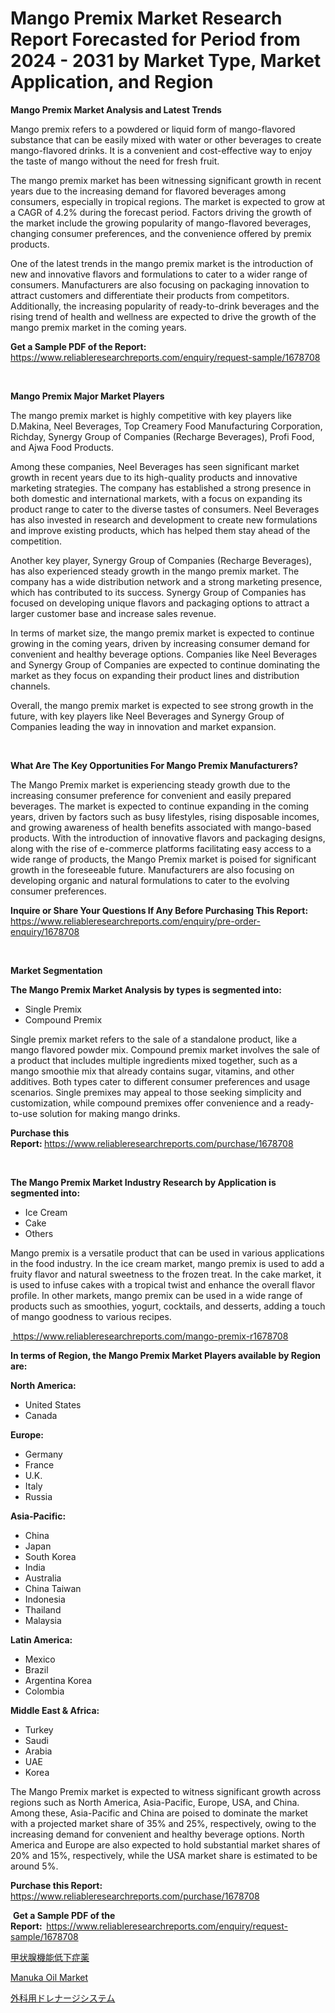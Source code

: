 <p><h1>Mango Premix Market Research Report Forecasted for Period from 2024 -  2031 by Market Type, Market Application, and Region</h1></p><p><strong>Mango Premix Market Analysis and Latest Trends</strong></p>
<p><p>Mango premix refers to a powdered or liquid form of mango-flavored substance that can be easily mixed with water or other beverages to create mango-flavored drinks. It is a convenient and cost-effective way to enjoy the taste of mango without the need for fresh fruit.</p><p>The mango premix market has been witnessing significant growth in recent years due to the increasing demand for flavored beverages among consumers, especially in tropical regions. The market is expected to grow at a CAGR of 4.2% during the forecast period. Factors driving the growth of the market include the growing popularity of mango-flavored beverages, changing consumer preferences, and the convenience offered by premix products.</p><p>One of the latest trends in the mango premix market is the introduction of new and innovative flavors and formulations to cater to a wider range of consumers. Manufacturers are also focusing on packaging innovation to attract customers and differentiate their products from competitors. Additionally, the increasing popularity of ready-to-drink beverages and the rising trend of health and wellness are expected to drive the growth of the mango premix market in the coming years.</p></p>
<p><strong>Get a Sample PDF of the Report:&nbsp;</strong> <a href="https://www.reliableresearchreports.com/enquiry/request-sample/1678708">https://www.reliableresearchreports.com/enquiry/request-sample/1678708</a></p>
<p>&nbsp;</p>
<p><strong>Mango Premix Major Market Players</strong></p>
<p><p>The mango premix market is highly competitive with key players like D.Makina, Neel Beverages, Top Creamery Food Manufacturing Corporation, Richday, Synergy Group of Companies (Recharge Beverages), Profi Food, and Ajwa Food Products. </p><p>Among these companies, Neel Beverages has seen significant market growth in recent years due to its high-quality products and innovative marketing strategies. The company has established a strong presence in both domestic and international markets, with a focus on expanding its product range to cater to the diverse tastes of consumers. Neel Beverages has also invested in research and development to create new formulations and improve existing products, which has helped them stay ahead of the competition.</p><p>Another key player, Synergy Group of Companies (Recharge Beverages), has also experienced steady growth in the mango premix market. The company has a wide distribution network and a strong marketing presence, which has contributed to its success. Synergy Group of Companies has focused on developing unique flavors and packaging options to attract a larger customer base and increase sales revenue.</p><p>In terms of market size, the mango premix market is expected to continue growing in the coming years, driven by increasing consumer demand for convenient and healthy beverage options. Companies like Neel Beverages and Synergy Group of Companies are expected to continue dominating the market as they focus on expanding their product lines and distribution channels.</p><p>Overall, the mango premix market is expected to see strong growth in the future, with key players like Neel Beverages and Synergy Group of Companies leading the way in innovation and market expansion.</p></p>
<p>&nbsp;</p>
<p><strong>What Are The Key Opportunities For Mango Premix Manufacturers?</strong></p>
<p><p>The Mango Premix market is experiencing steady growth due to the increasing consumer preference for convenient and easily prepared beverages. The market is expected to continue expanding in the coming years, driven by factors such as busy lifestyles, rising disposable incomes, and growing awareness of health benefits associated with mango-based products. With the introduction of innovative flavors and packaging designs, along with the rise of e-commerce platforms facilitating easy access to a wide range of products, the Mango Premix market is poised for significant growth in the foreseeable future. Manufacturers are also focusing on developing organic and natural formulations to cater to the evolving consumer preferences.</p></p>
<p><strong>Inquire or Share Your Questions If Any Before Purchasing This Report:</strong> <a href="https://www.reliableresearchreports.com/enquiry/pre-order-enquiry/1678708">https://www.reliableresearchreports.com/enquiry/pre-order-enquiry/1678708</a></p>
<p>&nbsp;</p>
<p><strong>Market Segmentation</strong></p>
<p><strong>The Mango Premix Market Analysis by types is segmented into:</strong></p>
<p><ul><li>Single Premix</li><li>Compound Premix</li></ul></p>
<p><p>Single premix market refers to the sale of a standalone product, like a mango flavored powder mix. Compound premix market involves the sale of a product that includes multiple ingredients mixed together, such as a mango smoothie mix that already contains sugar, vitamins, and other additives. Both types cater to different consumer preferences and usage scenarios. Single premixes may appeal to those seeking simplicity and customization, while compound premixes offer convenience and a ready-to-use solution for making mango drinks.</p></p>
<p><strong>Purchase this Report:&nbsp;</strong><a href="https://www.reliableresearchreports.com/purchase/1678708">https://www.reliableresearchreports.com/purchase/1678708</a></p>
<p>&nbsp;</p>
<p><strong>The Mango Premix Market Industry Research by Application is segmented into:</strong></p>
<p><ul><li>Ice Cream</li><li>Cake</li><li>Others</li></ul></p>
<p><p>Mango premix is a versatile product that can be used in various applications in the food industry. In the ice cream market, mango premix is used to add a fruity flavor and natural sweetness to the frozen treat. In the cake market, it is used to infuse cakes with a tropical twist and enhance the overall flavor profile. In other markets, mango premix can be used in a wide range of products such as smoothies, yogurt, cocktails, and desserts, adding a touch of mango goodness to various recipes.</p></p>
<p><a href="https://www.reliableresearchreports.com/mango-premix-r1678708">&nbsp;https://www.reliableresearchreports.com/mango-premix-r1678708</a></p>
<p><strong>In terms of Region, the Mango Premix Market Players available by Region are:</strong></p>
<p>
    <p> <strong> North America: </strong>
        <ul>
            <li>United States</li>
            <li>Canada</li>
        </ul>
        </p> 
    <p> <strong> Europe: </strong>
        <ul>
            <li>Germany</li>
            <li>France</li>
            <li>U.K.</li>
            <li>Italy</li>
            <li>Russia</li>
        </ul>
        </p> 
    <p> <strong> Asia-Pacific: </strong>
        <ul>
            <li>China</li>
            <li>Japan</li>
            <li>South Korea</li>
            <li>India</li>
            <li>Australia</li>
            <li>China Taiwan</li>
            <li>Indonesia</li>
            <li>Thailand</li>
            <li>Malaysia</li>
        </ul>
        </p> 
    <p> <strong> Latin America: </strong>
        <ul>
            <li>Mexico</li>
            <li>Brazil</li>
            <li>Argentina Korea</li>
            <li>Colombia</li>
        </ul>
        </p> 
    <p> <strong> Middle East & Africa: </strong>
        <ul>
            <li>Turkey</li>
            <li>Saudi</li>
            <li>Arabia</li>
            <li>UAE</li>
            <li>Korea</li>
        </ul>
    </p>
    </p>
<p><p>The Mango Premix market is expected to witness significant growth across regions such as North America, Asia-Pacific, Europe, USA, and China. Among these, Asia-Pacific and China are poised to dominate the market with a projected market share of 35% and 25%, respectively, owing to the increasing demand for convenient and healthy beverage options. North America and Europe are also expected to hold substantial market shares of 20% and 15%, respectively, while the USA market share is estimated to be around 5%.</p></p>
<p><strong>Purchase this Report: </strong><a href="https://www.reliableresearchreports.com/purchase/1678708">https://www.reliableresearchreports.com/purchase/1678708</a></p>
<p>&nbsp;<strong>Get a Sample PDF of the Report:&nbsp;&nbsp;</strong><a href="https://www.reliableresearchreports.com/enquiry/request-sample/1678708">https://www.reliableresearchreports.com/enquiry/request-sample/1678708</a></p>
<p><strong></strong></p>
<p><p><a href="https://medium.com/@nyahmertz1944/%E7%94%B2%E7%8A%B6%E8%85%BA%E6%A9%9F%E8%83%BD%E4%BD%8E%E4%B8%8B%E7%97%87%E6%B2%BB%E7%99%82%E8%96%AC%E5%B8%82%E5%A0%B4-2031%E5%B9%B4%E3%81%BE%E3%81%A7%E3%81%AE%E6%88%90%E5%8A%9F%E3%81%99%E3%82%8B%E3%83%93%E3%82%B8%E3%83%8D%E3%82%B9%E6%88%A6%E7%95%A5%E3%81%AE%E9%8D%B5-8a024abdb873">甲状腺機能低下症薬</a></p><p><a href="https://extreme-scabiosa-c81.notion.site/Manuka-Oil-Market-Centers-on-Aspects-such-as-Market-Growth-Market-Share-Market-Opportunity-and-Pr-650d801baad04093a6170ac24d211b17">Manuka Oil Market</a></p><p><a href="https://medium.com/@jonathanstephens626/%E6%89%8B%E8%A1%93%E6%8E%92%E6%B0%B4%E3%82%B7%E3%82%B9%E3%83%86%E3%83%A0%E5%B8%82%E5%A0%B4%E3%81%AE%E3%82%B7%E3%82%A7%E3%82%A2%E3%81%AE%E9%80%B2%E5%8C%96%E3%81%A8%E5%B8%82%E5%A0%B4%E6%88%90%E9%95%B7%E3%81%AE%E3%83%88%E3%83%AC%E3%83%B3%E3%83%89-2024%E5%B9%B4%E3%81%8B%E3%82%892031%E5%B9%B4%E3%81%BE%E3%81%A7-eefff8feacd9">外科用ドレナージシステム</a></p></p>